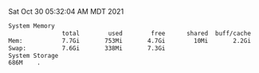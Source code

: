 Sat Oct 30 05:32:04 AM MDT 2021
```bash
System Memory
               total        used        free      shared  buff/cache   available
Mem:           7.7Gi       753Mi       4.7Gi        10Mi       2.2Gi       6.6Gi
Swap:          7.6Gi       338Mi       7.3Gi
System Storage
686M	.
```
```bash
